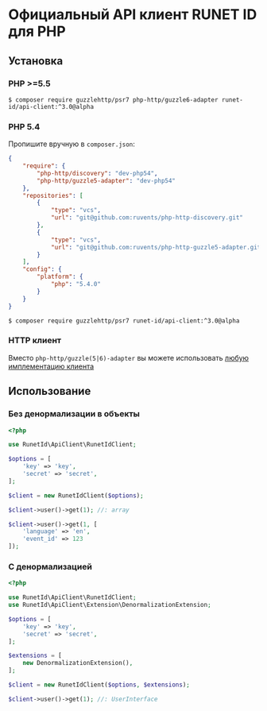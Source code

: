 # Официальный API клиент RUNET ID для PHP

## Установка

### PHP \>=5.5

`$ composer require guzzlehttp/psr7 php-http/guzzle6-adapter runet-id/api-client:^3.0@alpha`

### PHP 5.4

Пропишите вручную в `composer.json`:

```json
{
    "require": {
        "php-http/discovery": "dev-php54",
        "php-http/guzzle5-adapter": "dev-php54"
    },
    "repositories": [
        {
            "type": "vcs",
            "url": "git@github.com:ruvents/php-http-discovery.git"
        },
        {
            "type": "vcs",
            "url": "git@github.com:ruvents/php-http-guzzle5-adapter.git"
        }
    ],
    "config": {
        "platform": {
            "php": "5.4.0"
        }
    }
}
```

`$ composer require guzzlehttp/psr7 runet-id/api-client:^3.0@alpha`

### HTTP клиент

Вместо `php-http/guzzle(5|6)-adapter` вы можете использовать [любую имплементацию клиента](https://packagist.org/providers/php-http/client-implementation)

## Использование

### Без денормализации в объекты

```php
<?php

use RunetId\ApiClient\RunetIdClient;

$options = [
    'key' => 'key',
    'secret' => 'secret',
];

$client = new RunetIdClient($options);

$client->user()->get(1); //: array

$client->user()->get(1, [
    'language' => 'en',
    'event_id' => 123
]);
```

### С денормализацией

```php
<?php

use RunetId\ApiClient\RunetIdClient;
use RunetId\ApiClient\Extension\DenormalizationExtension;

$options = [
    'key' => 'key',
    'secret' => 'secret',
];

$extensions = [
    new DenormalizationExtension(),
];

$client = new RunetIdClient($options, $extensions);

$client->user()->get(1); //: UserInterface
```
